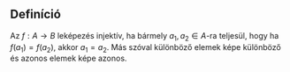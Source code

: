 ## Definíció
Az $f:A\rightarrow B$ leképezés injektív, ha bármely $a_1, a_2 \in A$-ra teljesül, hogy ha $f(a_1) = f(a_2)$, akkor $a_1 = a_2$. Más szóval különböző elemek képe különböző és azonos elemek képe azonos.
